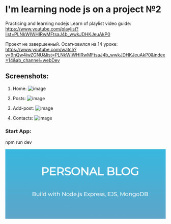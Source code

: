 # I'm learning node js on a project №2

Practicing and learning nodejs
Learn of playlist video guide: https://www.youtube.com/playlist?list=PLNkWIWHIRwMFtsaJ4b_wwkJDHKJeuAkP0

Проект не завершенный.
Осатновился на 14 уроке: https://www.youtube.com/watch?v=9nQw4iwZGNU&list=PLNkWIWHIRwMFtsaJ4b_wwkJDHKJeuAkP0&index=14&ab_channel=webDev 

## Screenshots:
1. Home:
![image](https://github.com/user-attachments/assets/631ab5f7-8dc9-429a-acfb-87783d1c5214)

2. Posts:
![image](https://github.com/user-attachments/assets/28e816d7-fe4f-4c1a-9882-c0eaf18cd5a2)

3. Add-post:
![image](https://github.com/user-attachments/assets/47e2c0b6-75ca-434b-a81a-82792be601d9)

4. Contacts:
![image](https://github.com/user-attachments/assets/46bb1c2e-751e-4b3e-966e-ba3274181287)


### Start App:
npm run dev

![Alt text](image.png)